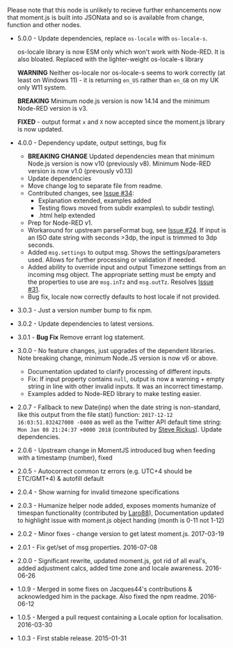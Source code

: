 Please note that this node is unlikely to recieve further enhancements now that moment.js is built into JSONata and so is available from change, function and other nodes.

- 5.0.0 - Update dependencies, replace `os-locale` with `os-locale-s`.

  os-locale library is now ESM only which won't work with Node-RED. It is also bloated. Replaced with the lighter-weight os-locale-s library

  **WARNING** Neither os-locale nor os-locale-s seems to work correctly (at least on Windows 11) - it is returning `en_US` rather than `en_GB` on my UK only W11 system.

  **BREAKING** Minimum node.js version is now 14.14 and the minimum Node-RED version is v3.

  **FIXED** - output format `x` and `X` now accepted since the moment.js library is now updated.

- 4.0.0 - Dependency update, output settings, bug fix
   - **BREAKING CHANGE** Updated dependencies mean that minimum Node.js version is now v10 (previously v8). Minimum Node-RED version is now v1.0 (prevously v0.13)
   - Update dependencies
   - Move change log to separate file from readme.
   - Contributed changes, see [Issue #34](https://github.com/TotallyInformation/node-red-contrib-moment/issues/34):
     - Explanation extended, examples added
     - Testing flows moved from subdir examples\ to subdir testing\
     - .html help extended  
   - Prep for Node-RED v1.
   - Workaround for upstream parseFormat bug, see [Issue #24](https://github.com/TotallyInformation/node-red-contrib-moment/issues/24). If input is an ISO date string with seconds >3dp, the input is trimmed to 3dp seconds.
   - Added `msg.settings` to output msg. Shows the settings/parameters used. Allows for further processing or validation if needed.
   - Added ability to override input and output Timezone settings from an incoming msg object. The appropriate setting must be empty and the properties to use are `msg.inTz` and `msg.outTz`. Resolves [Issue #31](https://github.com/TotallyInformation/node-red-contrib-moment/issues/31).
   - Bug fix, locale now correctly defaults to host locale if not provided.
  
- 3.0.3 - Just a version number bump to fix npm.
- 3.0.2 - Update dependencies to latest versions.
- 3.0.1 - **Bug Fix** Remove errant log statement.
- 3.0.0 - No feature changes, just upgrades of the dependent libraries. Note breaking change, minimum Node.JS version is now v6 or above.
    - Documentation updated to clarify processing of different inputs.
    - Fix: If input property contains `null`, output is now a warning + empty string in line with other invalid inputs. It was an incorrect timestamp.
    - Examples added to Node-RED library to make testing easier.
- 2.0.7 - Fallback to new Date(inp) when the date string is non-standard, like this output from the file stat() function: `2017-12-12 16:03:51.832427000 -0400` as well as the Twitter API default time string: `Mon Jan 08 21:24:37 +0000 2018` (contributed by [Steve Rickus](https://github.com/shrickus)). Update dependencies.
- 2.0.6 - Upstream change in MomentJS introduced bug when feeding with a timestamp (number), fixed
- 2.0.5 - Autocorrect common tz errors (e.g. UTC+4 should be ETC/GMT+4) & autofill default
- 2.0.4 - Show warning for invalid timezone specifications
- 2.0.3 - Humanize helper node added, exposes moments humanize of timespan functionality (contributed by [Laro88](https://github.com/Laro88)),
  Documentation updated to highlight issue with moment.js object handing (month is 0-11 not 1-12)
- 2.0.2 - Minor fixes - change version to get latest moment.js. 2017-03-19
- 2.0.1 - Fix get/set of msg properties. 2016-07-08
- 2.0.0 - Significant rewrite, updated moment.js, got rid of all eval's, added adjustment calcs, added time zone and locale awareness. 2016-06-26
- 1.0.9 - Merged in some fixes on Jacques44's contributions & acknowledged him in the package. Also fixed the npm readme. 2016-06-12
- 1.0.5 - Merged a pull request containing a Locale option for localisation. 2016-03-30
- 1.0.3 - First stable release. 2015-01-31
